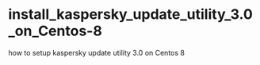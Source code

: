 # install_kaspersky_update_utility_3.0_on_Centos-8
how to setup kaspersky update utility 3.0 on Centos 8
